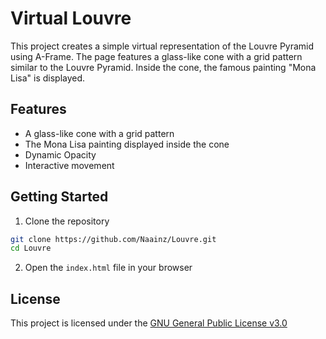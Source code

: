 # Virtual Louvre

This project creates a simple virtual representation of the Louvre Pyramid using A-Frame. The page features a glass-like cone with a grid pattern similar to the Louvre Pyramid. Inside the cone, the famous painting "Mona Lisa" is displayed. 


## Features

- A glass-like cone with a grid pattern
- The Mona Lisa painting displayed inside the cone
- Dynamic Opacity
- Interactive movement

## Getting Started

1. Clone the repository
```bash
git clone https://github.com/Naainz/Louvre.git
cd Louvre
```

2. Open the `index.html` file in your browser


## License

This project is licensed under the [GNU General Public License v3.0](https://www.gnu.org/licenses/gpl-3.0.en.html)